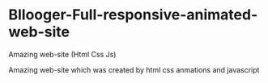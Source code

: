 # Bllooger-Full-responsive-animated-web-site
Amazing web-site (Html Css Js) 

Amazing web-site which was created by html css anmations and javascript
